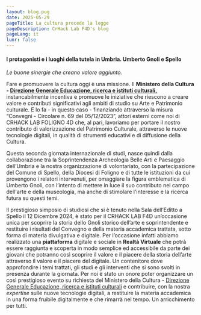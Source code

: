 ```yaml
---
layout: blog.pug
date: 2025-05-29
pageTitle: La cultura precede la legge
pageDescription: CrHack Lab F4D's blog
pageLang: it
lunr: false
---
```


#### I protagonisti e i luoghi della tutela in Umbria. Umberto Gnoli e Spello 
*Le buone sinergie che creano valore aggiunto.* 

Fare e promuovere la cultura oggi è una missione. Il **Ministero della Cultura \- [Direzione Generale Educazione, ricerca e istituti culturali](https://dgeric.cultura.gov.it/),** instancabilmente incentiva e promuove le iniziative che riescono a creare valore e contributi significativi agli ambiti di studio su Arte e Patrimonio culturale. E lo fa \- in questo caso \- finanziando attraverso la misura “Convegni \- Circolare n. 69 del 05/12/2023”, attori esterni come noi di CRHACK LAB FOLIGNO 4D che, al pari, lavoriamo per portare il nostro contributo di valorizzazione del Patrimonio Culturale, attraverso le nuove tecnologie digitali, in qualità di strumenti educativi e di diffusione della Cultura.		

Questa seconda giornata internazionale di studi, nasce quindi dalla collaborazione tra la Soprintendenza Archeologia Belle Arti e Paesaggio dell’Umbria e la nostra organizzazione di volontariato, con la partecipazione del Comune di Spello, della Diocesi di Foligno e di tutte le istituzioni da cui provengono i relatori intervenuti, per omaggiare la figura emblematica di Umberto Gnoli, con l’intento di mettere in luce il suo contributo nel campo dell'arte e della museologia, ma anche di stimolare l'interesse e la ricerca futura su questi temi.

Il prestigioso simposio di studiosi che si è tenuto nella Sala dell’Editto a Spello il 12 Dicembre 2024, è stato per il CRHACK LAB F4D un’occasione unica per scoprire la storia dello Gnoli storico dell’arte e soprintendente e restituire i risultati del Convegno e della materia accademica trattata, sotto forma di materia divulgativa e digitale. Per l’occasione infatti abbiamo realizzato una **piattaforma** digitale e sociale in **Realtà Virtuale** che potrà essere raggiunta e scoperta in modo semplice ed accessibile da parte dei giovani che potranno così scoprire il valore e il piacere della storia dell’arte attraverso il valore e il piacere del digitale. Un contenitore dove approfondire i temi trattati, gli studi e gli interventi che si sono svolti in presenza durante la giornata. Per noi è stato un onore poter organizzare un così prestigioso evento su richiesta del Ministero della Cultura \- [Direzione Generale Educazione, ricerca e istituti culturali](https://dgeric.cultura.gov.it/) e contribuire, con la nostra *expertise* sulle nuove tecnologie digitali, a restituire la materia accademica in una forma fruibile digitalmente e che rimarrà nel tempo. Un arricchimento per tutti. 


